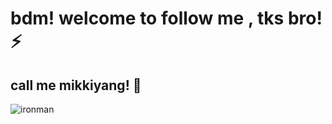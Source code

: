 # bdm! welcome to follow me , tks bro!⚡
## call me mikkiyang! 🤔

![ironman](https://user-images.githubusercontent.com/38832234/170406955-e2b77a7c-8620-40ee-8bf1-f22d46853b15.jpeg)


<!--
**MiKKiYang/MiKKiYang** is a ✨ _special_ ✨ repository because its `README.md` (this file) appears on your GitHub profile.

Here are some ideas to get you started:

- 🔭 I’m currently working on ...
- 🌱 I’m currently learning ...
- 👯 I’m looking to collaborate on ...
- 🤔 I’m looking for help with ...
- 💬 Ask me about ...
- 📫 How to reach me: ...
- 😄 Pronouns: ...
- ⚡ Fun fact: ...
-->
